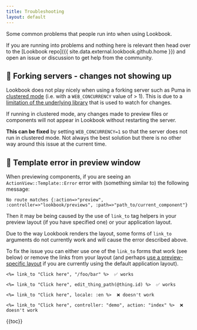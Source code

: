 ```yaml
---
title: Troubleshooting
layout: default
---
```


Some common problems that people run into when using Lookbook.

If you are running into problems and nothing here is relevant then head over to the [Lookbook repo]({{ site.data.external.lookbook.github.home }}) and open an issue or discussion to get help from the community.

## 🚨 Forking servers - changes not showing up

Lookbook does not play nicely when using a forking server such as Puma in [clustered mode](https://github.com/puma/puma#clustered-mode) (i.e. with a `WEB_CONCURRENCY` value of > 1). This is due to a [limitation of the underlying library](https://github.com/allmarkedup/lookbook/issues/98#issuecomment-1253796251) that is used to watch for changes.

If running in clustered mode, any changes made to preview files or components will not appear in Lookbook without restarting the server.

**This can be fixed** by setting `WEB_CONCURRENCY=1` so that the server does not run in clustered mode. Not always the best solution but there is no other way around this issue at the current time.

## 🚨 Template error in preview window

When previewing components, if you are seeing an `ActionView::Template::Error` error with (something similar to) the following message:

```
No route matches {:action=>"preview", :controller=>"lookbook/previews", :path=>"path_to/current_component"}
```

Then it may be being caused by the use of `link_to` tag helpers in your preview layout (if you have specified one) or your application layout.

Due to the way Lookbook renders the layout, some forms of `link_to` arguments do not currently work and will cause the error described above.

To fix the issue you can either use one of the `link_to` forms that work (see below) or remove the links from your layout (and perhaps [use a preview-specific layout](https://viewcomponent.org/guide/previews.html#layouts) if you are currently using the default application layout).

```erb
<%= link_to "Click here", "/foo/bar" %>  ✅ works

<%= link_to "Click here", edit_thing_path(@thing.id) %>  ✅ works

<%= link_to "Click here", locale: :en %>  ❌ doesn't work

<%= link_to "Click here", controller: "demo", action: "index" %>  ❌ doesn't work
```
{{toc}}